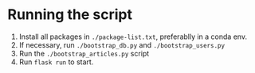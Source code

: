# Running the script

1. Install all packages in `./package-list.txt`, preferablly in a conda env.
2. If necessary, run `./bootstrap_db.py` and `./bootstrap_users.py` 
3. Run the `./bootstrap_articles.py` script
4. Run `flask run` to start.

